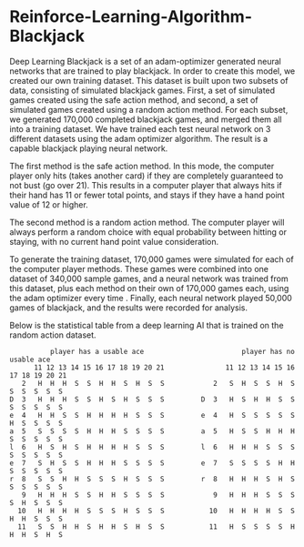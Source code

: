 # Reinforce-Learning-Algorithm-Blackjack

Deep Learning Blackjack is a set of an adam-optimizer generated neural networks that are trained to play blackjack. In order to create this model, we created our own training dataset. This dataset is built upon two subsets of data, consisting of simulated blackjack games. First, a set of simulated games created using the safe action method, and second, a set of simulated games created using a random action method. For each subset, we generated 170,000 completed blackjack games, and merged them all into a training dataset. We have trained each test neural network on 3 different datasets using the adam optimizer algorithm. The result is a capable blackjack playing neural network.

The first method is the safe action method. In this mode, the computer player only hits (takes another card) if they are completely guaranteed to not bust (go over 21). This results in a computer player that always hits if their hand has 11 or fewer total points, and stays if they have a hand point value of 12 or higher.

The second method is a random action method. The computer player will always perform a random choice with equal probability between hitting or staying, with no current hand point value consideration.

To generate the training dataset, 170,000 games were simulated for each of the computer player methods. These games were combined into one dataset of 340,000 sample games, and a neural network was trained from this dataset, plus each method on their own of 170,000 games each, using the adam optimizer every time . Finally, each neural network played 50,000 games of blackjack, and the results were recorded for analysis.

Below is the statistical table from a deep learning AI that is trained on the random action dataset.

              player has a usable ace                        player has no usable ace    
          11 12 13 14 15 16 17 18 19 20 21               11 12 13 14 15 16 17 18 19 20 21 
       2   H  H  H  S  S  H  H  S  H  S  S            2   S  H  S  S  H  S  S  S  S  S  S  
    D  3   H  H  H  S  S  H  S  H  S  S  S         D  3   H  S  H  H  S  S  S  S  S  S  S  
    e  4   H  H  S  S  H  H  H  H  S  S  S         e  4   H  S  S  S  S  S  H  S  S  S  S  
    a  5   S  S  S  S  H  H  H  S  S  S  S         a  5   H  S  S  H  H  H  S  S  S  S  S  
    l  6   H  S  H  S  H  H  H  H  S  S  S         l  6   H  H  H  S  S  S  S  S  S  S  S  
    e  7   S  H  S  S  H  H  H  S  S  S  S         e  7   S  S  S  S  H  H  S  S  S  S  S  
    r  8   S  S  H  H  S  S  S  H  S  S  S         r  8   H  H  H  S  H  S  S  S  S  S  S  
       9   H  H  H  S  S  H  H  S  S  S  S            9   H  H  H  S  S  S  S  H  S  S  S  
      10   H  H  H  H  S  S  S  H  S  S  S           10   H  H  H  H  S  S  H  H  S  S  S  
      11   S  S  H  H  S  H  H  S  H  S  S           11   H  S  S  S  S  H  H  H  S  H  S
